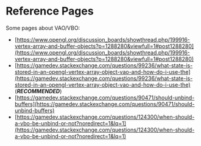 # Reference Pages

Some pages about VAO/VBO:

* [https://www.opengl.org/discussion_boards/showthread.php/199916-vertex-array-and-buffer-objects?p=1288280&viewfull=1#post1288280](https://www.opengl.org/discussion_boards/showthread.php/199916-vertex-array-and-buffer-objects?p=1288280&viewfull=1#post1288280)
* [https://gamedev.stackexchange.com/questions/99236/what-state-is-stored-in-an-opengl-vertex-array-object-vao-and-how-do-i-use-the](https://gamedev.stackexchange.com/questions/99236/what-state-is-stored-in-an-opengl-vertex-array-object-vao-and-how-do-i-use-the) (**_RECOMMENDED_**)
* [https://gamedev.stackexchange.com/questions/90471/should-unbind-buffers](https://gamedev.stackexchange.com/questions/90471/should-unbind-buffers)
* [https://gamedev.stackexchange.com/questions/124300/when-should-a-vbo-be-unbind-or-not?noredirect=1&lq=1](https://gamedev.stackexchange.com/questions/124300/when-should-a-vbo-be-unbind-or-not?noredirect=1&lq=1)
